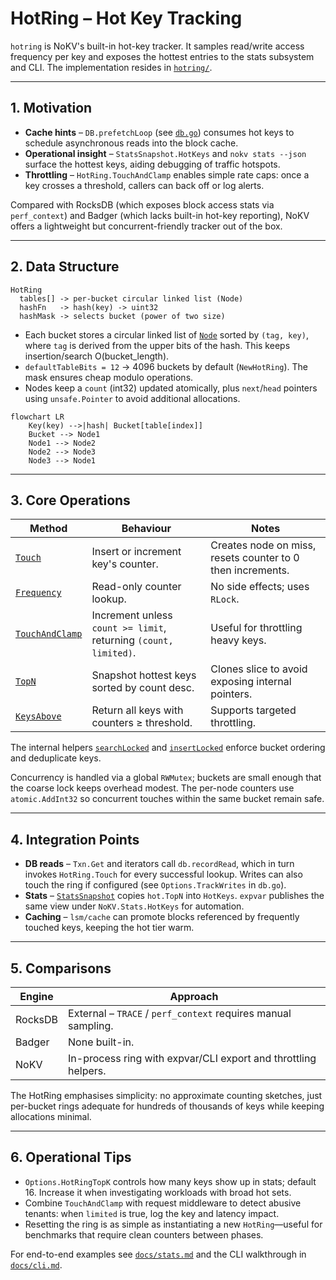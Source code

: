 # HotRing – Hot Key Tracking

`hotring` is NoKV's built-in hot-key tracker. It samples read/write access frequency per key and exposes the hottest entries to the stats subsystem and CLI. The implementation resides in [`hotring/`](../hotring).

---

## 1. Motivation

* **Cache hints** – `DB.prefetchLoop` (see [`db.go`](../db.go)) consumes hot keys to schedule asynchronous reads into the block cache.
* **Operational insight** – `StatsSnapshot.HotKeys` and `nokv stats --json` surface the hottest keys, aiding debugging of traffic hotspots.
* **Throttling** – `HotRing.TouchAndClamp` enables simple rate caps: once a key crosses a threshold, callers can back off or log alerts.

Compared with RocksDB (which exposes block access stats via `perf_context`) and Badger (which lacks built-in hot-key reporting), NoKV offers a lightweight but concurrent-friendly tracker out of the box.

---

## 2. Data Structure

```text
HotRing
  tables[] -> per-bucket circular linked list (Node)
  hashFn   -> hash(key) -> uint32
  hashMask -> selects bucket (power of two size)
```

* Each bucket stores a circular linked list of [`Node`](../hotring/node.go#L9-L66) sorted by `(tag, key)`, where `tag` is derived from the upper bits of the hash. This keeps insertion/search O(bucket_length).
* `defaultTableBits = 12` → 4096 buckets by default (`NewHotRing`). The mask ensures cheap modulo operations.
* Nodes keep a `count` (int32) updated atomically, plus `next`/`head` pointers using `unsafe.Pointer` to avoid additional allocations.

```mermaid
flowchart LR
    Key(key) -->|hash| Bucket[table[index]]
    Bucket --> Node1
    Node1 --> Node2
    Node2 --> Node3
    Node3 --> Node1
```

---

## 3. Core Operations

| Method | Behaviour | Notes |
| --- | --- | --- |
| [`Touch`](../hotring/hotring.go#L39-L66) | Insert or increment key's counter. | Creates node on miss, resets counter to 0 then increments. |
| [`Frequency`](../hotring/hotring.go#L68-L84) | Read-only counter lookup. | No side effects; uses `RLock`. |
| [`TouchAndClamp`](../hotring/hotring.go#L86-L125) | Increment unless `count >= limit`, returning `(count, limited)`. | Useful for throttling heavy keys. |
| [`TopN`](../hotring/hotring.go#L149-L181) | Snapshot hottest keys sorted by count desc. | Clones slice to avoid exposing internal pointers. |
| [`KeysAbove`](../hotring/hotring.go#L182-L212) | Return all keys with counters ≥ threshold. | Supports targeted throttling.

The internal helpers [`searchLocked`](../hotring/hotring.go#L214-L259) and [`insertLocked`](../hotring/hotring.go#L261-L306) enforce bucket ordering and deduplicate keys.

Concurrency is handled via a global `RWMutex`; buckets are small enough that the coarse lock keeps overhead modest. The per-node counters use `atomic.AddInt32` so concurrent touches within the same bucket remain safe.

---

## 4. Integration Points

* **DB reads** – `Txn.Get` and iterators call `db.recordRead`, which in turn invokes `HotRing.Touch` for every successful lookup. Writes can also touch the ring if configured (see `Options.TrackWrites` in `db.go`).
* **Stats** – [`StatsSnapshot`](../stats.go#L41-L87) copies `hot.TopN` into `HotKeys`. `expvar` publishes the same view under `NoKV.Stats.HotKeys` for automation.
* **Caching** – `lsm/cache` can promote blocks referenced by frequently touched keys, keeping the hot tier warm.

---

## 5. Comparisons

| Engine | Approach |
| --- | --- |
| RocksDB | External – `TRACE` / `perf_context` requires manual sampling. |
| Badger | None built-in. |
| NoKV | In-process ring with expvar/CLI export and throttling helpers. |

The HotRing emphasises simplicity: no approximate counting sketches, just per-bucket rings adequate for hundreds of thousands of keys while keeping allocations minimal.

---

## 6. Operational Tips

* `Options.HotRingTopK` controls how many keys show up in stats; default 16. Increase it when investigating workloads with broad hot sets.
* Combine `TouchAndClamp` with request middleware to detect abusive tenants: when `limited` is true, log the key and latency impact.
* Resetting the ring is as simple as instantiating a new `HotRing`—useful for benchmarks that require clean counters between phases.

For end-to-end examples see [`docs/stats.md`](stats.md#hot-key-export) and the CLI walkthrough in [`docs/cli.md`](cli.md#hot-key-output).
